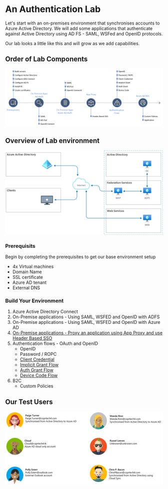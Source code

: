 # An Authentication Lab
Let's start with an on-premises environment that synchronises accounts to Azure Active Directory. We will add some applications that authenticate against Active Directory using AD FS - SAML, WSFed and OpenID protocols.

Our lab looks a little like this and will grow as we add capabilities.

## Order of Lab Components
![Lab Process](img/Lab-Order.png)

## Overview of Lab environment
![Lab Overview](img/Lab-Overview.png)

### Prerequisits
Begin by completing the prerequisites to get our base environment setup
- 4x Virtual machines
- Domain Name
- SSL certificate 
- Azure AD tenant
- External DNS

### Build Your Environment
1. Azure Active Directory Connect
2. On-Premise applications - Using SAML, WSFED and OpenID with ADFS
3. On-Premise applications - Using SAML, WSFED and OpenID with Azure AD
4. [On-Premise applications - Proxy an application using App Proxy and use Header Based SSO](4-Header-Based-SSO/readme.md)
5. Authentication flows - OAuth and OpenID
    - OpenID
    - Password / ROPC
    - [Client Credential](5-Authentication-Flows/Tokens/Client-Credential-Flow.md)
    - [Implicit Grant Flow](5-Authentication-Flows/Tokens/Implicit-Grant-Flow.md)
    - [Auth Grant Flow](5-Authentication-Flows/Tokens/Auth-Grant-Flow.md)
    - [Device Code Flow](5-Authentication-Flows/Tokens/Device-Code-Flow.md)
6. B2C
    - Custom Policies

## Our Test Users
![Lab Users](img/Lab-Users.png)